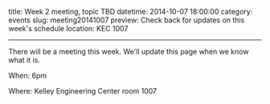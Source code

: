 title: Week 2 meeting, topic TBD
datetime: 2014-10-07 18:00:00
category: events
slug: meeting20141007
preview: Check back for updates on this week's schedule
location: KEC 1007

---

There will be a meeting this week. We'll update this page when we know what it is.

When: 6pm

Where: Kelley Engineering Center room 1007
